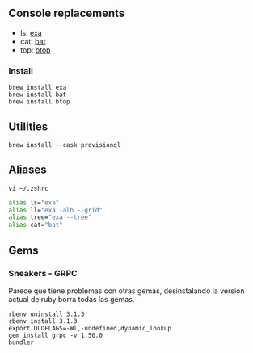 ## Console replacements
  - ls: [exa](https://the.exa.website)
  - cat: [bat](https://github.com/sharkdp/bat)
  - top: [btop](https://github.com/aristocratos/btop)

### Install
```
brew install exa
brew install bat
brew install btop
```
## Utilities
```
brew install --cask provisionql
```
## Aliases

```
vi ~/.zshrc
```

``` bash
alias ls="exa"
alias ll="exa -alh --grid"
alias tree="exa --tree"
alias cat="bat"
```

## Gems
### Sneakers - GRPC
Parece que tiene problemas con otras gemas, desinstalando la version actual de ruby borra todas las gemas.
```
rbenv uninstall 3.1.3
rbenv install 3.1.3
export DLDFLAGS=-Wl,-undefined,dynamic_lookup
gem install grpc -v 1.50.0
bundler
```
